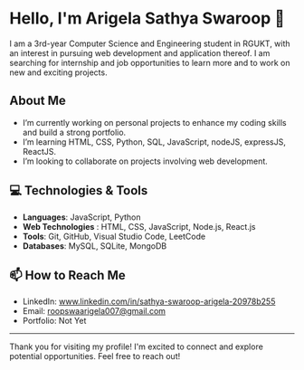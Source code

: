 # Hello, I'm Arigela Sathya Swaroop 👋

I am a 3rd-year Computer Science and Engineering student in RGUKT, with an interest in pursuing web development and application thereof.
I am searching for internship and job opportunities to learn more and to work on new and exciting projects.

## About Me

- I’m currently working on personal projects to enhance my coding skills and build a strong portfolio.
- I’m learning HTML, CSS, Python, SQL, JavaScript, nodeJS, expressJS, ReactJS.
- I’m looking to collaborate on projects involving web development.

## 💻 Technologies & Tools

- **Languages**: JavaScript, Python
- **Web Technologies** : HTML, CSS, JavaScript, Node.js, React.js
- **Tools**: Git, GitHub, Visual Studio Code, LeetCode
- **Databases**: MySQL, SQLite, MongoDB

## 📫 How to Reach Me

- LinkedIn: www.linkedin.com/in/sathya-swaroop-arigela-20978b255
- Email: roopswaarigela007@gmail.com
- Portfolio: Not Yet

---

Thank you for visiting my profile! I'm excited to connect and explore potential opportunities. Feel free to reach out!
